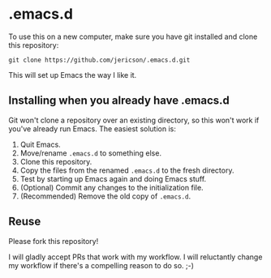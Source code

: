 # .emacs.d

To use this on a new computer, make sure you have git installed and
clone this repository:

```
git clone https://github.com/jericson/.emacs.d.git
```

This will set up Emacs the way I like it.

## Installing when you already have .emacs.d

Git won't clone a repository over an existing directory, so this won't
work if you've already run Emacs. The easiest solution is:

1. Quit Emacs.
2. Move/rename `.emacs.d` to something else.
3. Clone this repository.
4. Copy the files from the renamed `.emacs.d` to the fresh directory.
5. Test by starting up Emacs again and doing Emacs stuff.
6. (Optional) Commit any changes to the initialization file.
7. (Recommended) Remove the old copy of `.emacs.d`.

## Reuse

Please fork this repository! 

I will gladly accept PRs that work with my workflow. I will
reluctantly change my workflow if there's a compelling reason to do
so. ;-)

<!--  LocalWords:  emacs PRs
 -->
